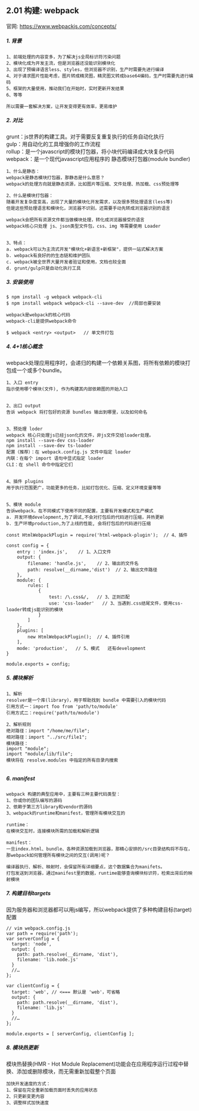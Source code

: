 ## 2.01 构建: webpack

官网: <https://www.webpackjs.com/concepts/>   

##### 1. 背景
```
1、前端处理的内容变多，为了解决js全局标识符污染问题
2、模块化成为开发主流，但是浏览器还没能识别模块化
3、出现了预编译语言less、styles，但浏览器不识别，生产时需要先进行编译
4、对于请求图片性能考虑，图片转成精灵图，精灵图又转成base64编码，生产时需要先进行编码
5、框架的大量使用，推动我们在开始时，实时更新开发结果
6、等等

所以需要一套解决方案，让开发变得更有效率，更易维护
```

##### 2. 对比
grunt：js世界的构建工具。对于需要反复重复执行的任务自动化执行                 
gulp：用自动化的工具增强你的工作流程                
rollup：是一个javascript的模块打包器，将小块代码编译成大块复杂代码            
webpack：是一个现代javascript应用程序的 静态模块打包器(module bundler)            

```
1、什么是静态：
webpack是静态模块打包器，那静态是什么意思？
webpack的处理方向就是静态资源，比如图片等压缩、文件处理、热加载、css预处理等

2、什么是模块打包器：
随着开发复杂度变高，出现了大量的模块化开发需求，以及很多预处理语言(less等)
但是这些预处理语言和模块化，浏览器不识别，还需要手动先转成浏览器识别的语言

webpack会把所有资源文件都当做模块处理，转化成浏览器接受的语言
webpack核心只处理 js、json类型文件包，css、img 等需要使用 Loader


3、特点：
a. webpack可以为主流式开发"模块化+新语言+新框架"，提供一站式解决方案
b. webpack有良好的的生态链和维护团队
c. webpack被全世界大量开发者验证和使用，文档也较全面
d. grunt/gulp只是自动化执行工具
```

##### 3. 安装使用

```
$ npm install -g webpack webpack-cli
$ npm install webpack webpack-cli --save-dev  //局部也要安装

webpack是webpack的核心代码
webpack-cli是提供webpack命令

$ webpack <entry> <output>   // 单文件打包
```

##### 4. 4+1核心概念
webpack处理应用程序时，会递归的构建一个依赖关系图，将所有依赖的模块打包成一个或多个bundle。

```
1、入口 entry
指示使用哪个模块(文件), 作为构建其内部依赖图的开始入口


2、出口 output
告诉 webpack 将打包好的资源 bundles 输出到哪里，以及如何命名


3、预处理 loder
webpack 核心只处理js已经json化的文件，非js文件交给loader处理。
npm install --save-dev css-loader
npm install --save-dev ts-loader
配置（推荐）：在 webpack.config.js 文件中指定 loader
内联：在每个 import 语句中显式指定 loader
CLI：在 shell 命令中指定它们


4、插件 plugins
用于执行范围更广，功能更多的任务，比如打包优化、压缩、定义环境变量等等


5、模块 module
告诉webpack，在不同模式下使用不同的配置，主要有开发模式和生产模式
a. 开发环境development,为了调试,不会对打包后的代码进行压缩，并热更新
b. 生产环境production,为了上线的性能, 会将打包后的代码进行压缩

```

```
const HtmlWebpackPlugin = require('html-webpack-plugin');  // 4、插件

const config = {
    entry : 'index.js',    // 1、入口文件
    output: {
        filename: 'handle.js',    // 2、输出的文件名
        path: resolve(__dirname,'dist')  // 2、输出文件路径
    },
    module: {  
        rules: [  
            {
                test: /\.css&/,   // 3、正则匹配
                use: 'css-loader'   // 3、当遇到.css结尾文件，使用css-loader转成js能识别的模块
            }
        ]
    },
    plugins: [
        new HtmlWebpackPlugin();  // 4、插件引用
    ],
    mode: 'production',   // 5、模式   还有development
}

module.exports = config;
```

##### 5. 模块解析

```
1、解析
resolver是一个库(library)，用于帮助找到 bundle 中需要引入的模块代码
引用方式一：import foo from 'path/to/module'     
引用方式二：require('path/to/module')           

2、解析规则
绝对路径：import "/home/me/file";
相对路径：import "../src/file1";
模块路径：
import "module";     
import "module/lib/file";     
模块将在 resolve.modules 中指定的所有目录内搜索


```

##### 6. manifest
```
webpack 构建的典型应用中，主要有三种主要代码类型：
1、你或你的团队编写的源码
2、依赖于第三方library和vendor的源码
3、webpack的runtime和manifest，管理所有模块交互的

runtime：
在模块交互时，连接模块所需的加载和解析逻辑

manifest：
一旦index.html、bundle、各种资源加载到浏览器，那精心安排的/src目录结构将不存在，
那webpack如何管理所有模块之间的交互(调用)呢？

编译器执行、解析、映射时，会保留所有详细要点，这个数据集合为manifets。
打包发送到浏览器，通过manifest里的数据，runtime能够查询模块标识符，检索出背后的映射模块

```

##### 7. 构建目标targets
因为服务器和浏览器都可以用js编写，所以webpack提供了多种构建目标(target)配置
```
// vim webpack.config.js
var path = require('path');
var serverConfig = {
  target: 'node',
  output: {
    path: path.resolve(__dirname, 'dist'),
    filename: 'lib.node.js'
  }
  //…
};

var clientConfig = {
  target: 'web', // <=== 默认是 'web'，可省略
  output: {
    path: path.resolve(__dirname, 'dist'),
    filename: 'lib.js'
  }
  //…
};

module.exports = [ serverConfig, clientConfig ];
```

##### 8. 模块热更新
模块热替换(HMR - Hot Module Replacement)功能会在应用程序运行过程中替换、添加或删除模块，而无需重新加载整个页面
```
加快开发速度的方式：
1、保留在完全重新加载页面时丢失的应用状态
2、只更新变更内容
3、调整样式加快速度


```